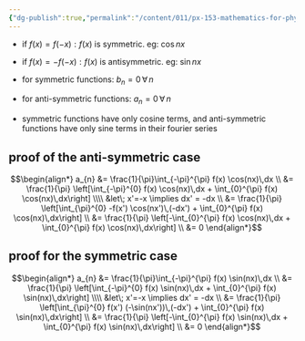 ```yaml
---
{"dg-publish":true,"permalink":"/content/011/px-153-mathematics-for-physicists/term-2/px-153-j-fourier-series/px-153-j5-symmetric-and-antisymmetric-functions/","created":"2024-11-25T10:50:32.000+00:00","updated":"2024-11-26T19:39:36.310+00:00"}
---
```


- if $f(x) = f(-x): f(x)$ is symmetric. eg: $\cos{nx}$ 
- if $f(x) = -f(-x): f(x)$ is antisymmetric. eg: $\sin{nx}$ 

- for symmetric functions: $b_{n} =0 \, \forall \, n$
- for anti-symmetric functions: ${} a_{n} =0 \, \forall \, n$

- symmetric functions have only cosine terms, and anti-symmetric functions have only sine terms in their fourier series
## proof of the anti-symmetric case
$$\begin{align*}
	a_{n} &= \frac{1}{\pi}\int_{-\pi}^{\pi} f(x) \cos(nx)\,dx \\
	&= \frac{1}{\pi} \left[\int_{-\pi}^{0} f(x) \cos(nx)\,dx + \int_{0}^{\pi} f(x) \cos(nx)\,dx\right] \\\\
	&let\; x'=-x \implies dx' = -dx \\
	&= \frac{1}{\pi} \left[\int_{\pi}^{0} -f(x') \cos(nx')\,(-dx') + \int_{0}^{\pi} f(x) \cos(nx)\,dx\right] \\
	&= \frac{1}{\pi} \left[-\int_{0}^{\pi} f(x) \cos(nx)\,dx + \int_{0}^{\pi} f(x) \cos(nx)\,dx\right] \\
	&= 0 
\end{align*}$$
## proof for the symmetric case
$$\begin{align*}
	a_{n} &= \frac{1}{\pi}\int_{-\pi}^{\pi} f(x) \sin(nx)\,dx \\
	&= \frac{1}{\pi} \left[\int_{-\pi}^{0} f(x) \sin(nx)\,dx + \int_{0}^{\pi} f(x) \sin(nx)\,dx\right] \\\\
	&let\; x'=-x \implies dx' = -dx \\
	&= \frac{1}{\pi} \left[\int_{\pi}^{0} f(x') (-\sin(nx'))\,(-dx') + \int_{0}^{\pi} f(x) \sin(nx)\,dx\right] \\
	&= \frac{1}{\pi} \left[-\int_{0}^{\pi} f(x) \sin(nx)\,dx + \int_{0}^{\pi} f(x) \sin(nx)\,dx\right] \\
	&= 0 
\end{align*}$$